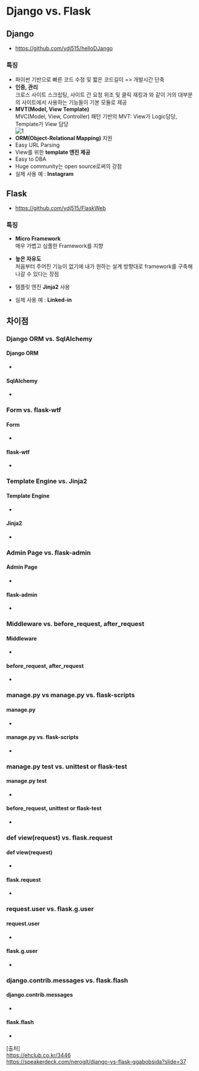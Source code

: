 # Django vs. Flask

## Django
- https://github.com/ydj515/helloDJango
### 특징
- 파이썬 기반으로 빠른 코드 수정 및 짧은 코드길이 => 개발시간 단축
- **인증, 관리**  
 크로스 사이트 스크립팅, 사이트 간 요청 위조 및 클릭 재킹과 와 같이 거의 대부분의 사이트에서 사용하는 기능들이 기본 모듈로 제공
- **MVT(Model, View Template)**  
 MVC(Model, View, Controller) 패턴 기반의 MVT: View가 Logic담당, Template가 View 담당  
![1](https://user-images.githubusercontent.com/32935365/62485306-53aa8500-b7f7-11e9-9f50-6a1f41863bce.PNG)
- **ORM(Object-Relational Mapping)** 지원
- Easy URL Parsing
- View를 위한 **template 엔진 제공**
- Easy to DBA
- Huge community는 open source로써의 강점
- 실제 사용 예 : **Instagram**


## Flask
- https://github.com/ydj515/FlaskWeb
### 특징
- **Micro Framework**  
 매우 가볍고 심플한 Framework를 지향
- **높은 자유도**  
 처음부터 주어진 기능이 없기에 내가 원하는 설계 방향대로 framework를 구축해 나갈 수 있다는 장점
- 템플릿 엔진 **Jinja2** 사용

 
- 실제 사용 예 : **Linked-in**


## 차이점

### Django ORM vs. SqlAlchemy
#### Django ORM
-
#### SqlAlchemy
-

### Form vs. flask-wtf
#### Form
-
#### flask-wtf
-

### Template Engine vs. Jinja2
#### Template Engine
-
#### Jinja2
-

### Admin Page vs. flask-admin
#### Admin Page
-
#### flask-admin
-

### Middleware vs. before_request, after_request
#### Middleware
-
#### before_request, after_request
-

### manage.py vs manage.py vs. flask-scripts
#### manage.py
-
#### manage.py vs. flask-scripts
-

### manage.py test vs. unittest or flask-test
#### manage.py test
-
#### before_request, unittest or flask-test
-

### def view(request) vs. flask.request
#### def view(request)
-
#### flask.request
-

### request.user vs. flask.g.user
#### request.user
-
#### flask.g.user
-

### django.contrib.messages vs. flask.flash
#### django.contrib.messages
-
#### flask.flash
-


[출처]  
https://ehclub.co.kr/3446  
https://speakerdeck.com/nerogit/django-vs-flask-ggabobsida?slide=37
